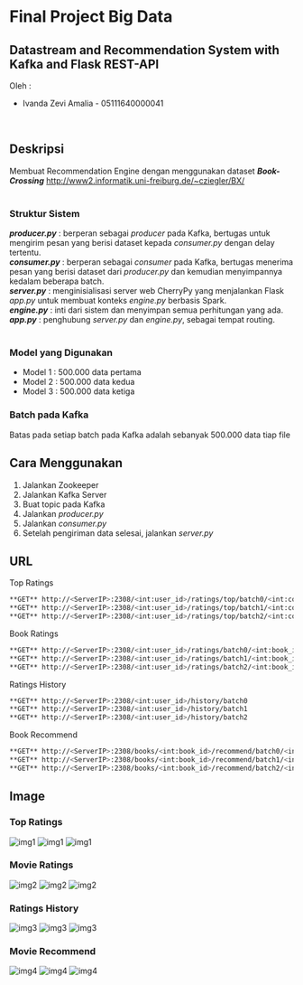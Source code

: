 # Final Project Big Data
## Datastream and Recommendation System with Kafka and Flask REST-API

Oleh :
* Ivanda Zevi Amalia - 05111640000041
<br>

## Deskripsi
Membuat Recommendation Engine dengan menggunakan dataset **_Book-Crossing_** http://www2.informatik.uni-freiburg.de/~cziegler/BX/ <br><br>

### Struktur Sistem
**_producer.py_** : berperan sebagai _producer_ pada Kafka, bertugas untuk mengirim pesan yang berisi dataset kepada _consumer.py_ dengan delay tertentu. <br>
**_consumer.py_** : berperan sebagai _consumer_ pada Kafka, bertugas menerima pesan yang berisi dataset dari _producer.py_ dan kemudian menyimpannya kedalam beberapa batch. <br>
**_server.py_** : menginisialisasi server web CherryPy yang menjalankan Flask _app.py_ untuk membuat konteks _engine.py_ berbasis Spark. <br>
**_engine.py_** : inti dari sistem dan menyimpan semua perhitungan yang ada. <br>
**_app.py_** : penghubung _server.py_ dan _engine.py_, sebagai tempat routing.<br><br>

### Model yang Digunakan
* Model 1 : 500.000 data pertama
* Model 2 : 500.000 data kedua
* Model 3 : 500.000 data ketiga 

### Batch pada Kafka
Batas pada setiap batch pada Kafka adalah sebanyak 500.000 data tiap file

## Cara Menggunakan
1. Jalankan Zookeeper
2. Jalankan Kafka Server
3. Buat topic pada Kafka
4. Jalankan _producer.py_
5. Jalankan _consumer.py_
6. Setelah pengiriman data selesai, jalankan _server.py_


## URL
Top Ratings
```sh
**GET** http://<ServerIP>:2308/<int:user_id>/ratings/top/batch0/<int:count> 
**GET** http://<ServerIP>:2308/<int:user_id>/ratings/top/batch1/<int:count>
**GET** http://<ServerIP>:2308/<int:user_id>/ratings/top/batch2/<int:count>
```

Book Ratings
```sh
**GET** http://<ServerIP>:2308/<int:user_id>/ratings/batch0/<int:book_id>
**GET** http://<ServerIP>:2308/<int:user_id>/ratings/batch1/<int:book_id>
**GET** http://<ServerIP>:2308/<int:user_id>/ratings/batch2/<int:book_id>
```

Ratings History
```sh
**GET** http://<ServerIP>:2308/<int:user_id>/history/batch0
**GET** http://<ServerIP>:2308/<int:user_id>/history/batch1
**GET** http://<ServerIP>:2308/<int:user_id>/history/batch2
```

Book Recommend
```sh
**GET** http://<ServerIP>:2308/books/<int:book_id>/recommend/batch0/<int:count>
**GET** http://<ServerIP>:2308/books/<int:book_id>/recommend/batch1/<int:count>
**GET** http://<ServerIP>:2308/books/<int:book_id>/recommend/batch2/<int:count>
```

## Image
### Top Ratings 
![img1](img/TR-batch0.jpg)
![img1](img/TR-batch1.jpg)
![img1](img/TR-batch2.jpg)

### Movie Ratings
![img2](img/BR-batch0.jpg)
![img2](img/BR-batch1.jpg)
![img2](img/BR-batch2.jpg)

### Ratings History
![img3](img/RH-batch0.jpg)
![img3](img/RH-batch1.jpg)
![img3](img/RH-batch2.jpg)

### Movie Recommend
![img4](img/BRec-batch0.jpg)
![img4](img/BRec-batch1.jpg)
![img4](img/BRec-batch2.jpg)
